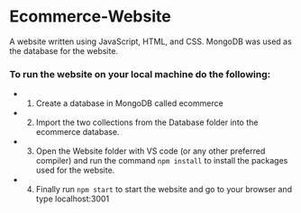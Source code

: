 # Ecommerce-Website
 A website written using JavaScript, HTML, and CSS. MongoDB was used as the database for the website.
 
### To run the website on your local machine do the following:

- 1. Create a database in MongoDB called ecommerce

- 2. Import the two collections from the Database folder into the ecommerce database.

- 3. Open the Website folder with VS code (or any other preferred compiler) and run the command `npm install` 
to install the packages used for the website.

- 4. Finally run `npm start` to start the website and go to your browser and type localhost:3001
  
